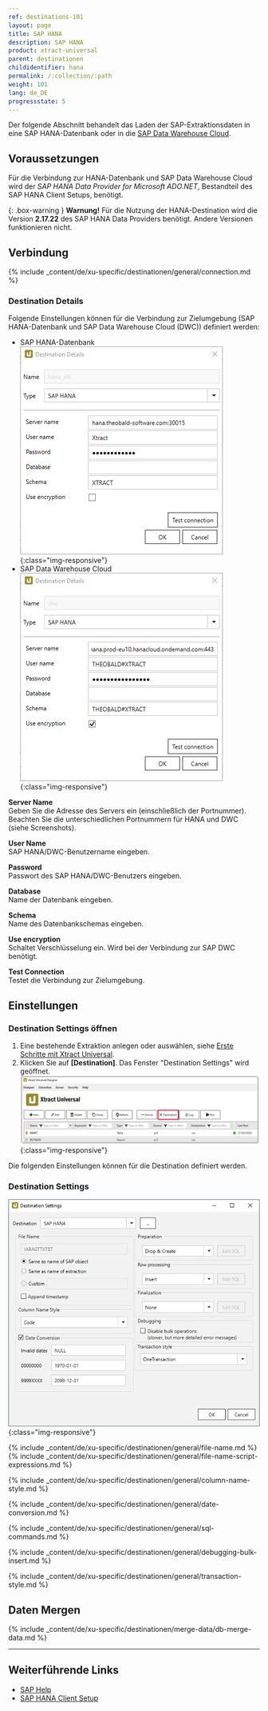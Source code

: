 ```yaml
---
ref: destinations-101
layout: page
title: SAP HANA
description: SAP HANA
product: xtract-universal
parent: destinationen
childidentifier: hana
permalink: /:collection/:path
weight: 101
lang: de_DE
progressstate: 5
---
```


Der folgende Abschnitt behandelt das Laden der SAP-Extraktionsdaten in eine SAP HANA-Datenbank oder in die [SAP Data Warehouse Cloud](https://saphanajourney.com/data-warehouse-cloud/).  

## Voraussetzungen

Für die Verbindung zur HANA-Datenbank und SAP Data Warehouse Cloud wird der *SAP HANA Data Provider for Microsoft ADO.NET*, Bestandteil des SAP HANA Client Setups, benötigt.

 {: .box-warning }
**Warnung!** Für die Nutzung der HANA-Destination wird die Version **2.17.22** des SAP HANA Data Providers benötigt. Andere Versionen funktionieren nicht.

## Verbindung

{% include _content/de/xu-specific/destinationen/general/connection.md %}	

### Destination Details
Folgende Einstellungen können für die Verbindung zur Zielumgebung (SAP HANA-Datenbank und SAP Data Warehouse Cloud (DWC)) definiert werden:

- SAP HANA-Datenbank
![hana-destination](/img/content/hana-destination2.png){:class="img-responsive"}
- SAP Data Warehouse Cloud
![hana-destination](/img/content/hana-destination.png){:class="img-responsive"}


**Server Name**<br>
Geben Sie die Adresse des Servers ein (einschließlich der Portnummer). Beachten Sie die unterschiedlichen Portnummern für HANA und DWC (siehe Screenshots).

**User Name**<br>
SAP HANA/DWC-Benutzername eingeben.

**Password**<br>
Passwort des SAP HANA/DWC-Benutzers eingeben.

**Database**<br> 
Name der Datenbank eingeben.

**Schema**<br> 
Name des Datenbankschemas eingeben.

**Use encryption**<br>
Schaltet Verschlüsselung ein. Wird bei der Verbindung zur SAP DWC benötigt.

**Test Connection**<br>
Testet die Verbindung zur Zielumgebung.

## Einstellungen

### Destination Settings öffnen

1. Eine bestehende Extraktion anlegen oder auswählen, siehe [Erste Schritte mit Xtract Universal](../erste-schritte/eine-neue-extraktion-anlegen).
2. Klicken Sie auf **[Destination]**. Das Fenster "Destination Settings" wird geöffnet.
![Destination-settings](/img/content/xu/xu_designer_destination.png){:class="img-responsive"}

Die folgenden Einstellungen können für die Destination definiert werden. 
  
### Destination Settings

![ext_spec_set_de_form_debug](/img/content/dest_set_hana.png){:class="img-responsive"}

{% include _content/de/xu-specific/destinationen/general/file-name.md %}
{% include _content/de/xu-specific/destinationen/general/file-name-script-expressions.md %}

{% include _content/de/xu-specific/destinationen/general/column-name-style.md %}

{% include _content/de/xu-specific/destinationen/general/date-conversion.md %}

{% include _content/de/xu-specific/destinationen/general/sql-commands.md %}

{% include _content/de/xu-specific/destinationen/general/debugging-bulk-insert.md %}

{% include _content/de/xu-specific/destinationen/general/transaction-style.md %}


## Daten Mergen

{% include _content/de/xu-specific/destinationen/merge-data/db-merge-data.md  %}

******
## Weiterführende Links

- [SAP Help](https://help.sap.com/viewer/0eec0d68141541d1b07893a39944924e/2.0.00/en-US/469dee9e6d611014af70d4e9a9cd6b0a.html)
- [SAP HANA Client Setup](https://blogs.sap.com/2017/12/14/sap-hana-2.0-client-installation-and-update-by-the-sap-hana-academy/)
